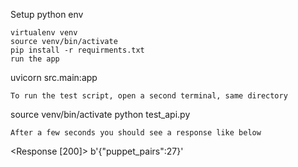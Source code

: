 Setup python env
```
virtualenv venv
source venv/bin/activate
pip install -r requirments.txt
run the app
```
uvicorn src.main:app
```
To run the test script, open a second terminal, same directory
```
source venv/bin/activate
python test_api.py
```
After a few seconds you should see a response like below
```
<Response [200]>
b'{"puppet_pairs":27}'
```